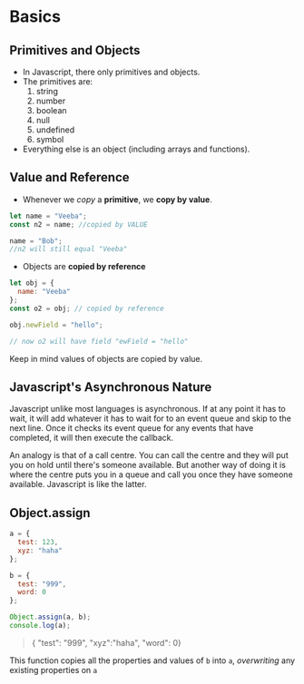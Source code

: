 # Basics

## Primitives and Objects

- In Javascript, there only primitives and objects.
- The primitives are:
  1. string
  2. number
  3. boolean
  4. null
  5. undefined
  6. symbol
- Everything else is an object (including arrays and functions).

## Value and Reference

- Whenever we _copy_ a **primitive**, we **copy by value**.

```javascript
let name = "Veeba";
const n2 = name; //copied by VALUE

name = "Bob";
//n2 will still equal "Veeba"
```

- Objects are **copied by reference**

```javascript
let obj = {
  name: "Veeba"
};
const o2 = obj; // copied by reference

obj.newField = "hello";

// now o2 will have field "ewField = "hello"
```

Keep in mind values of objects are copied by value.

## Javascript's Asynchronous Nature

Javascript unlike most languages is asynchronous. If at any point it has to wait, it will add whatever it has to wait for to an event queue and skip to the next line. Once it checks its event queue for any events that have completed, it will then execute the callback.

An analogy is that of a call centre. You can call the centre and they will put you on hold until there's someone available. But another way of doing it is where the centre puts you in a queue and call you once they have someone available. Javascript is like the latter.

## Object.assign

```javascript
a = {
  test: 123,
  xyz: "haha"
};

b = {
  test: "999",
  word: 0
};

Object.assign(a, b);
console.log(a);
```

> { "test": "999", "xyz":"haha", "word": 0}

This function copies all the properties and values of `b` into `a`, _overwriting_ any existing properties on `a`
